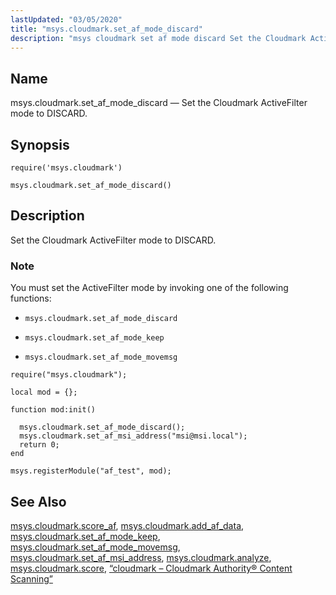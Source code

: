 ```yaml
---
lastUpdated: "03/05/2020"
title: "msys.cloudmark.set_af_mode_discard"
description: "msys cloudmark set af mode discard Set the Cloudmark Active Filter mode to DISCARD msys cloudmark set af mode discard Set the Cloudmark Active Filter mode to DISCARD You must set the Active Filter mode by invoking one of the following functions msys cloudmark set af mode discard msys cloudmark..."
---
```


<a name="lua.ref.msys.cloudmark.set_af_mode_discard"></a> 
## Name

msys.cloudmark.set_af_mode_discard — Set the Cloudmark ActiveFilter mode to DISCARD.

<a name="idp15038512"></a> 
## Synopsis

`require('msys.cloudmark')`

`msys.cloudmark.set_af_mode_discard()`

<a name="idp15041504"></a> 
## Description

Set the Cloudmark ActiveFilter mode to DISCARD.

### Note

You must set the ActiveFilter mode by invoking one of the following functions:

*   `msys.cloudmark.set_af_mode_discard`

*   `msys.cloudmark.set_af_mode_keep`

*   `msys.cloudmark.set_af_mode_movemsg`

<a name="lua.ref.msys.cloudmark.set_af_mode_discard.example"></a> 


```
require("msys.cloudmark");

local mod = {};

function mod:init()

  msys.cloudmark.set_af_mode_discard();
  msys.cloudmark.set_af_msi_address("msi@msi.local");
  return 0;
end

msys.registerModule("af_test", mod);
```

<a name="idp15051584"></a> 
## See Also

[msys.cloudmark.score_af](/momentum/4/lua/ref-msys-cloudmark-score-af), [msys.cloudmark.add_af_data](/momentum/4/lua/ref-msys-cloudmark-add-af-data), [msys.cloudmark.set_af_mode_keep](/momentum/4/lua/ref-msys-cloudmark-set-af-mode-keep), [msys.cloudmark.set_af_mode_movemsg](/momentum/4/lua/ref-msys-cloudmark-set-af-mode-movemsg), [msys.cloudmark.set_af_msi_address](/momentum/4/lua/ref-msys-cloudmark-set-af-msi-address), [msys.cloudmark.analyze](/momentum/4/lua/ref-msys-cloudmark-analyze), [msys.cloudmark.score](/momentum/4/lua/ref-msys-cloudmark-score), [“cloudmark – Cloudmark Authority® Content Scanning”](/momentum/4/modules/cloudmark)
